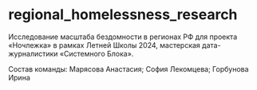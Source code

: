 # regional_homelessness_research
Исследование масштаба бездомности в регионах РФ для проекта «Ночлежка» в рамках Летней Школы 2024, мастерская дата-журналистики «Системного Блока».

Состав команды:
Марясова Анастасия; София Лекомцева; Горбунова Ирина